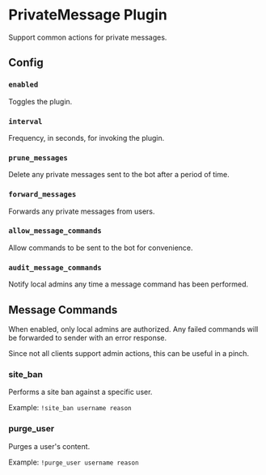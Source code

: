 # PrivateMessage Plugin

Support common actions for private messages.

## Config

### `enabled`

Toggles the plugin.

### `interval`

Frequency, in seconds, for invoking the plugin.

### `prune_messages`

Delete any private messages sent to the bot after a period of time.

### `forward_messages`

Forwards any private messages from users.

### `allow_message_commands`

Allow commands to be sent to the bot for convenience.

### `audit_message_commands`

Notify local admins any time a message command has been performed.

## Message Commands

When enabled, only local admins are authorized. Any failed commands will be forwarded to sender with an error response.

Since not all clients support admin actions, this can be useful in a pinch.

### site_ban

Performs a site ban against a specific user.

Example:
`!site_ban username reason`

### purge_user

Purges a user's content.

Example:
`!purge_user username reason`